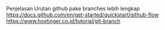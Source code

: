 Penjelasan Urutan github pake branches lebih lengkap <br>
https://docs.github.com/en/get-started/quickstart/github-flow <br>
https://www.hostinger.co.id/tutorial/git-branch
